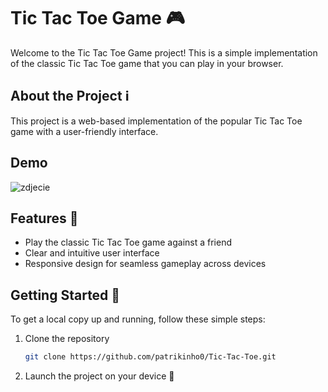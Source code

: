 # Tic Tac Toe Game 🎮

Welcome to the Tic Tac Toe Game project! This is a simple implementation of the classic Tic Tac Toe game that you can play in your browser.

## About the Project ℹ️

This project is a web-based implementation of the popular Tic Tac Toe game with a user-friendly interface.

## Demo

![zdjecie](https://github.com/patrikinho0/Tic-Tac-Toe/assets/115628374/6a2a7bbf-3ddc-4670-9d1d-5cd9b75510ef)


## Features 🚀

- Play the classic Tic Tac Toe game against a friend
- Clear and intuitive user interface
- Responsive design for seamless gameplay across devices

## Getting Started 🚦

To get a local copy up and running, follow these simple steps:

1. Clone the repository
   ```sh
   git clone https://github.com/patrikinho0/Tic-Tac-Toe.git
2. Launch the project on your device 🚀
